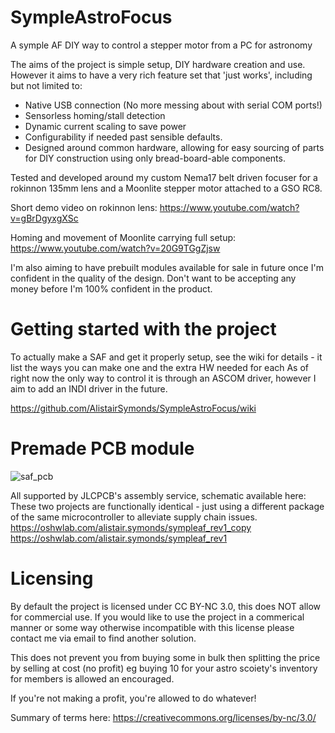 # SympleAstroFocus
A symple AF DIY way to control a stepper motor from a PC for astronomy

The aims of the project is simple setup, DIY hardware creation and use. However it aims to have a very rich feature set that 'just works', including but not limited to:
* Native USB connection (No more messing about with serial COM ports!)
* Sensorless homing/stall detection
* Dynamic current scaling to save power
* Configurability if needed past sensible defaults.
* Designed around common hardware, allowing for easy sourcing of parts for DIY construction using only bread-board-able components.

Tested and developed around my custom Nema17 belt driven focuser for a rokinnon 135mm lens and a Moonlite stepper motor attached to a GSO RC8. 

Short demo video on rokinnon lens: https://www.youtube.com/watch?v=gBrDgyxgXSc

Homing and movement of Moonlite carrying full setup: https://www.youtube.com/watch?v=20G9TGgZjsw 

I'm also aiming to have prebuilt modules available for sale in future once I'm confident in the quality of the design. Don't want to be accepting any money before I'm 100% confident in the product.

# Getting started with the project

To actually make a SAF and get it properly setup, see the wiki for details - it list the ways you can make one and the extra HW needed for each
As of right now the only way to control it is through an ASCOM driver, however I aim to add an INDI driver in the future.

https://github.com/AlistairSymonds/SympleAstroFocus/wiki

# Premade PCB module

![saf_pcb](https://user-images.githubusercontent.com/5210224/174461619-b2c8f1a6-9a44-44a0-a194-0b4afad55e60.jpg)

All supported by JLCPCB's assembly service, schematic available here:
These two projects are functionally identical - just using a different package of the same microcontroller to alleviate supply chain issues.
https://oshwlab.com/alistair.symonds/sympleaf_rev1_copy
https://oshwlab.com/alistair.symonds/sympleaf_rev1

# Licensing
By default the project is licensed under CC BY-NC 3.0, this does NOT allow for commercial use. If you would like to use the project in a commerical manner or 
some way otherwise incompatible with this license please contact me via email to find another solution.

This does not prevent you from buying some in bulk then splitting the price by selling at cost (no profit) eg buying 10 for your astro scoiety's inventory for members is allowed an encouraged.

If you're not making a profit, you're allowed to do whatever! 

Summary of terms here: https://creativecommons.org/licenses/by-nc/3.0/
